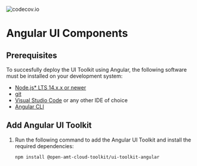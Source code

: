 ![codecov.io](https://codecov.io/github/open-amt-cloud-toolkit/ui-toolkit-angular/coverage.svg?branch=main)

# Angular UI Components

## Prerequisites

To succesfully deploy the UI Toolkit using Angular, the following software must be installed on your development system:

- [Node.js\* LTS 14.x.x or newer](https://nodejs.org/en/)
- [git](https://git-scm.com/downloads)
- [Visual Studio Code](https://code.visualstudio.com/) or any other IDE of choice
- [Angular CLI](https://angular.io/cli)

## Add Angular UI Toolkit

1. Run the following command to add the Angular UI Toolkit and install the required dependencies:

   ```bash
   npm install @open-amt-cloud-toolkit/ui-toolkit-angular
   ```
